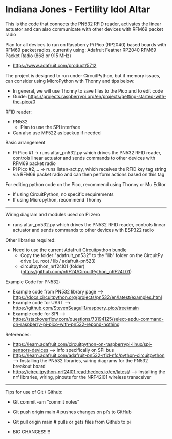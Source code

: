 # Indiana Jones - Fertility Idol Altar
This is the code that connects the PN532 RFID reader, activates the linear actuator and can also communicate with other devices with RFM69 packet radio

Plan for all devices to run on Raspberry Pi Pico (RP2040) based boards with RFM69 packet radios, currently using:
Adafruit Feather RP2040 RFM69 Packet Radio (868 or 915 MHz)
- https://www.adafruit.com/product/5712

The project is designed to run under CircuitPython, but if memory issues, can consider using MicroPython with Thonny and tips below:
- In general, we will use Thonny to save files to the Pico and to edit code
- Guide: https://projects.raspberrypi.org/en/projects/getting-started-with-the-pico/0

RFID reader:
- PN532
  - Plan to use the SPI interface
- Can also use MF522 as backup if needed

Basic arrangement
- Pi Pico #1 -> runs altar_pn532.py which drives the PN532 RFID reader, controls linear actuator and sends commands to other devices with RFM69 packet radio
- Pi Pico #2,... -> runs listen-act.py, which receives the RFID key tag string via RFM69 packet radio and can then perform actions based on this tag

For editing python code on the Pico, recommend using Thonny or Mu Editor
- If using CircuitPython, no specific requirements
- If using Micropython, recommend Thonny

-------------------------------------

Wiring diagram and modules used on Pi zero
- runs altar_pn532.py which drives the PN532 RFID reader, controls linear actuator and sends commands to other devices with ESP322 radio

Other libraries required:
- Need to use the current Adafruit Circuitpython bundle
  - Copy the folder "adafruit_pn532" to the "lib" folder on the CircuitPy drive  (.e. root / lib / adafruit-pn523)
  - circuitpython_nrf24l01 (folder) (https://github.com/nRF24/CircuitPython_nRF24L01)

Example Code for PN532:
  - Example code from PN532 library page
    --> https://docs.circuitpython.org/projects/pn532/en/latest/examples.html
  - Example code for UART
    --> https://github.com/StevenSeagull1/raspbery_pico/tree/main
  - Example code for SPI
    --> https://stackoverflow.com/questions/73194125/select-apdu-command-on-raspberry-pi-pico-with-pn532-repond-nothing
  
  References:
  - https://learn.adafruit.com/circuitpython-on-raspberrypi-linux/spi-sensors-devices
    --> Info specifically on SPI bus
  - https://learn.adafruit.com/adafruit-pn532-rfid-nfc/python-circuitpython
    -->  Installing the PN532 libraries, wiring diagrams for the PN532 breakout board
  - https://circuitpython-nrf24l01.readthedocs.io/en/latest/
    --> Installing the nrf libraries, wiring, pinouts for the NRF42l01 wireless transceiver

--------------------------------------

Tips for use of Git / Github:
- Git commit -am “commit notes”
- Git push origin main   # pushes changes on pi’s to GitHub
- Git pull origin main  # pulls or gets files from Github to pi

- BIG CHANGES!!!!!
